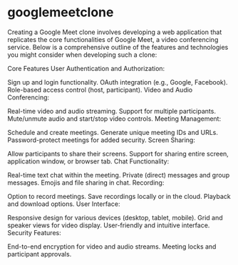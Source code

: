 # googlemeetclone
Creating a Google Meet clone involves developing a web application that replicates the core functionalities of Google Meet, a video conferencing service. Below is a comprehensive outline of the features and technologies you might consider when developing such a clone:

Core Features
User Authentication and Authorization:

Sign up and login functionality.
OAuth integration (e.g., Google, Facebook).
Role-based access control (host, participant).
Video and Audio Conferencing:

Real-time video and audio streaming.
Support for multiple participants.
Mute/unmute audio and start/stop video controls.
Meeting Management:

Schedule and create meetings.
Generate unique meeting IDs and URLs.
Password-protect meetings for added security.
Screen Sharing:

Allow participants to share their screens.
Support for sharing entire screen, application window, or browser tab.
Chat Functionality:

Real-time text chat within the meeting.
Private (direct) messages and group messages.
Emojis and file sharing in chat.
Recording:

Option to record meetings.
Save recordings locally or in the cloud.
Playback and download options.
User Interface:

Responsive design for various devices (desktop, tablet, mobile).
Grid and speaker views for video display.
User-friendly and intuitive interface.
Security Features:

End-to-end encryption for video and audio streams.
Meeting locks and participant approvals.
